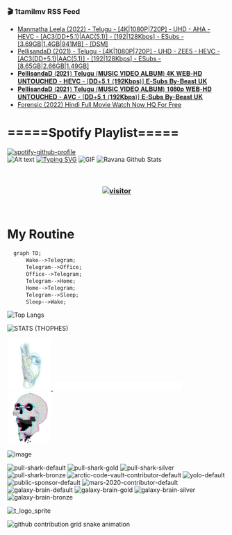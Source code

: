 ### 🎬 1tamilmv RSS Feed

<!-- BLOG-POST-LIST:START -->
- [Manmatha Leela &lpar;2022&rpar; - Telugu - [4K|1080P|720P] - UHD - AHA - HEVC - [AC3&lpar;DD+5.1&rpar;|AAC&lpar;5.1&rpar;] - [192|128Kbps] - ESubs - [3.69GB|1.4GB|941MB] - [DSM]](https://www.1tamilmv.cloud/index.php?/forums/topic/164405-manmatha-leela-2022-telugu-4k1080p720p-uhd-aha-hevc-ac3dd51aac51-192128kbps-esubs-369gb14gb941mb-dsm/&do=findComment&comment=328850)
- [PellisandaD &lpar;2021&rpar; - Telugu - [4K|1080P|720P] - UHD - ZEE5 - HEVC - [AC3&lpar;DD+5.1&rpar;|AAC&lpar;5.1&rpar;] - [192|128Kbps] - ESubs - [8.65GB|2.66GB|1.49GB]](https://www.1tamilmv.cloud/index.php?/forums/topic/164404-pellisandad-2021-telugu-4k1080p720p-uhd-zee5-hevc-ac3dd51aac51-192128kbps-esubs-865gb266gb149gb/&do=findComment&comment=328849)
- [𝐏𝐞𝐥𝐥𝐢𝐬𝐚𝐧𝐝𝐚𝐃 &lpar;𝟐𝟎𝟐𝟏&rpar; 𝐓𝐞𝐥𝐮𝐠𝐮 &lpar;𝐌𝐔𝐒𝐈𝐂 𝐕𝐈𝐃𝐄𝐎 𝐀𝐋𝐁𝐔𝐌&rpar; 𝟒𝐊 𝐖𝐄𝐁-𝐇𝐃 𝐔𝐍𝐓𝐎𝐔𝐂𝐇𝐄𝐃 - 𝐇𝐄𝐕𝐂 - [𝐃𝐃+𝟓.𝟏 &lpar;𝟏𝟗𝟐𝐊𝐛𝐩𝐬&rpar;] 𝐄-𝐒𝐮𝐛𝐬 𝐁𝐲-𝐁𝐞𝐚𝐬𝐭 𝐔𝐊](https://www.1tamilmv.cloud/index.php?/forums/topic/164403-%F0%9D%90%8F%F0%9D%90%9E%F0%9D%90%A5%F0%9D%90%A5%F0%9D%90%A2%F0%9D%90%AC%F0%9D%90%9A%F0%9D%90%A7%F0%9D%90%9D%F0%9D%90%9A%F0%9D%90%83-%F0%9D%9F%90%F0%9D%9F%8E%F0%9D%9F%90%F0%9D%9F%8F-%F0%9D%90%93%F0%9D%90%9E%F0%9D%90%A5%F0%9D%90%AE%F0%9D%90%A0%F0%9D%90%AE-%F0%9D%90%8C%F0%9D%90%94%F0%9D%90%92%F0%9D%90%88%F0%9D%90%82-%F0%9D%90%95%F0%9D%90%88%F0%9D%90%83%F0%9D%90%84%F0%9D%90%8E-%F0%9D%90%80%F0%9D%90%8B%F0%9D%90%81%F0%9D%90%94%F0%9D%90%8C-%F0%9D%9F%92%F0%9D%90%8A-%F0%9D%90%96%F0%9D%90%84%F0%9D%90%81-%F0%9D%90%87%F0%9D%90%83-%F0%9D%90%94%F0%9D%90%8D%F0%9D%90%93%F0%9D%90%8E%F0%9D%90%94%F0%9D%90%82%F0%9D%90%87%F0%9D%90%84%F0%9D%90%83-%F0%9D%90%87%F0%9D%90%84%F0%9D%90%95%F0%9D%90%82-%F0%9D%90%83%F0%9D%90%83%F0%9D%9F%93%F0%9D%9F%8F-%F0%9D%9F%8F%F0%9D%9F%97%F0%9D%9F%90%F0%9D%90%8A%F0%9D%90%9B%F0%9D%90%A9%F0%9D%90%AC-%F0%9D%90%84-%F0%9D%90%92%F0%9D%90%AE%F0%9D%90%9B%F0%9D%90%AC-%F0%9D%90%81%F0%9D%90%B2-%F0%9D%90%81%F0%9D%90%9E%F0%9D%90%9A%F0%9D%90%AC%F0%9D%90%AD-%F0%9D%90%94%F0%9D%90%8A/&do=findComment&comment=328848)
- [𝐏𝐞𝐥𝐥𝐢𝐬𝐚𝐧𝐝𝐚𝐃 &lpar;𝟐𝟎𝟐𝟏&rpar; 𝐓𝐞𝐥𝐮𝐠𝐮 &lpar;𝐌𝐔𝐒𝐈𝐂 𝐕𝐈𝐃𝐄𝐎 𝐀𝐋𝐁𝐔𝐌&rpar; 𝟏𝟎𝟖𝟎𝐩 𝐖𝐄𝐁-𝐇𝐃 𝐔𝐍𝐓𝐎𝐔𝐂𝐇𝐄𝐃 - 𝐀𝐕𝐂 - [𝐃𝐃+𝟓.𝟏 &lpar;𝟏𝟗𝟐𝐊𝐛𝐩𝐬&rpar;] 𝐄-𝐒𝐮𝐛𝐬 𝐁𝐲-𝐁𝐞𝐚𝐬𝐭 𝐔𝐊](https://www.1tamilmv.cloud/index.php?/forums/topic/164402-%F0%9D%90%8F%F0%9D%90%9E%F0%9D%90%A5%F0%9D%90%A5%F0%9D%90%A2%F0%9D%90%AC%F0%9D%90%9A%F0%9D%90%A7%F0%9D%90%9D%F0%9D%90%9A%F0%9D%90%83-%F0%9D%9F%90%F0%9D%9F%8E%F0%9D%9F%90%F0%9D%9F%8F-%F0%9D%90%93%F0%9D%90%9E%F0%9D%90%A5%F0%9D%90%AE%F0%9D%90%A0%F0%9D%90%AE-%F0%9D%90%8C%F0%9D%90%94%F0%9D%90%92%F0%9D%90%88%F0%9D%90%82-%F0%9D%90%95%F0%9D%90%88%F0%9D%90%83%F0%9D%90%84%F0%9D%90%8E-%F0%9D%90%80%F0%9D%90%8B%F0%9D%90%81%F0%9D%90%94%F0%9D%90%8C-%F0%9D%9F%8F%F0%9D%9F%8E%F0%9D%9F%96%F0%9D%9F%8E%F0%9D%90%A9-%F0%9D%90%96%F0%9D%90%84%F0%9D%90%81-%F0%9D%90%87%F0%9D%90%83-%F0%9D%90%94%F0%9D%90%8D%F0%9D%90%93%F0%9D%90%8E%F0%9D%90%94%F0%9D%90%82%F0%9D%90%87%F0%9D%90%84%F0%9D%90%83-%F0%9D%90%80%F0%9D%90%95%F0%9D%90%82-%F0%9D%90%83%F0%9D%90%83%F0%9D%9F%93%F0%9D%9F%8F-%F0%9D%9F%8F%F0%9D%9F%97%F0%9D%9F%90%F0%9D%90%8A%F0%9D%90%9B%F0%9D%90%A9%F0%9D%90%AC-%F0%9D%90%84-%F0%9D%90%92%F0%9D%90%AE%F0%9D%90%9B%F0%9D%90%AC-%F0%9D%90%81%F0%9D%90%B2-%F0%9D%90%81%F0%9D%90%9E%F0%9D%90%9A%F0%9D%90%AC%F0%9D%90%AD-%F0%9D%90%94%F0%9D%90%8A/&do=findComment&comment=328847)
- [Forensic &lpar;2022&rpar; Hindi Full Movie Watch Now HQ For Free](https://www.1tamilmv.cloud/index.php?/forums/topic/164401-forensic-2022-hindi-full-movie-watch-now-hq-for-free/&do=findComment&comment=328846)
<!-- BLOG-POST-LIST:END -->

# =====Spotify Playlist=====
[![spotify-github-profile](https://spotify-github-profile.vercel.app/api/view?uid=31rfzgmuvvewegdlxvlev4ynz4vu&cover_image=true&theme=default&bar_color=53b14f&bar_color_cover=true)](https://ravana69.github.io/rss)
</br>
![Alt text](https://spotify-recently-played-readme.vercel.app/api?user=31rfzgmuvvewegdlxvlev4ynz4vu)
[![Typing SVG](https://readme-typing-svg.herokuapp.com?color=%2336BCF7&center=true&vCenter=true&multiline=true&height=81&lines=I+AM+RAVANA;CONTACT+ME+ON+TELEGRAM%3A+%40R4V4N4)](https://git.io/typing-svg)
<img align="centre" height="400px" width="490px" alt="GIF" src="https://github.com/ravana69/ravana69/blob/master/rvm.gif" />
![Ravana Github Stats](https://github-readme-stats.vercel.app/api?username=ravana69&&show_icons=true&theme=radical)

<br />
<h3 align="center"> <a href="https://t.me/r4v4n4"><img src="https://profile-counter.glitch.me/ravana69/count.svg" alt="visitor" width="600"></a> </h3>
</br>

<H1>My Routine</H1>

```mermaid
  graph TD;
      Wake-->Telegram;
      Telegram-->Office;
      Office-->Telegram;
      Telegram-->Home;
      Home-->Telegram;
      Telegram-->Sleep;
      Sleep-->Wake;
```
![Top Langs](https://github-readme-stats.vercel.app/api/top-langs/?username=ravana69&&show_icons=true&theme=radical)

![STATS (THOPHES)](https://github-profile-trophy.vercel.app/?username=ravana69&theme=gruvbox&margin-w=10&margin-h=15&column=8)
<br />
<p align="left">
    <a href="#">
        <img width="20%" src="./assets/images/hand.gif" alt="" />
    </a>
    <a href="#">
        <img width="59%" src="./assets/images/spacer.png" alt="" >
    </a>
    <a href="#">
        <img width="20%" src="./assets/images/skull.gif" alt="" />
    </a>
</p>


![image](https://user-images.githubusercontent.com/47528708/175298537-0623dc00-7b1a-4ec1-b5b1-71768763a234.png)

<img width="148" alt="pull-shark-default" src="https://user-images.githubusercontent.com/47528708/175266634-4235fb81-4cf9-4128-9c7a-b7c044cde5b5.png"> <img width="148" alt="pull-shark-gold" src="https://user-images.githubusercontent.com/47528708/175268594-acb9b27a-7f8e-4181-8900-171a981e2d56.png"> <img width="148" alt="pull-shark-silver" src="https://user-images.githubusercontent.com/47528708/175266702-c880884d-eb71-46fb-b857-3135442e06c6.png"> <img width="148" alt="pull-shark-bronze" src="https://user-images.githubusercontent.com/47528708/175266723-735f9146-b8aa-44f8-aa99-c06aad45e8fa.png"> <img width="148" alt="arctic-code-vault-contributor-default" src="https://user-images.githubusercontent.com/47528708/175267501-e1fbbb8f-c2b2-4882-b865-2ac4debef26c.png"> <img width="148" alt="yolo-default" src="https://user-images.githubusercontent.com/47528708/175267654-281a1880-1129-4b7b-bf2f-de5dd2bc5afa.png"> <img width="148" alt="public-sponsor-default" src="https://user-images.githubusercontent.com/47528708/175268448-2e78cc75-fb25-4d76-bd22-7df520446b45.png"> <img width="148" alt="mars-2020-contributor-default" src="https://user-images.githubusercontent.com/47528708/175268475-de6d987a-3be9-4353-86a5-23b422559355.png"> <img width="148" alt="galaxy-brain-default" src="https://user-images.githubusercontent.com/47528708/175298882-7ad69eb8-4d11-45a0-af56-ce2c179fe466.png"> <img width="148" alt="galaxy-brain-gold" src="https://user-images.githubusercontent.com/47528708/175269058-04760273-d9f7-468b-9151-fb654d7c4057.png"> <img width="148" alt="galaxy-brain-silver" src="https://user-images.githubusercontent.com/47528708/175269395-4035bb40-f404-4178-b963-8a4b2973158a.png"> <img width="148" alt="galaxy-brain-bronze" src="https://user-images.githubusercontent.com/47528708/175269034-5aed3e95-5a28-44f3-8cf1-5fc804604869.png">

![t_logo_sprite](https://user-images.githubusercontent.com/47528708/175293007-21ff1792-1fca-4be3-bcae-12fdc3aa414f.svg)




![github contribution grid snake animation](https://raw.githubusercontent.com/ravana69/ravana69/output/github-contribution-grid-snake-dark.svg#gh-dark-mode-only)
